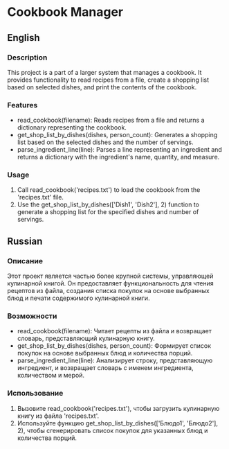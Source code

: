 # Cookbook Manager

## English

### Description
This project is a part of a larger system that manages a cookbook. It provides functionality to read recipes from a file, create a shopping list based on selected dishes, and print the contents of the cookbook.

### Features
- read_cookbook(filename): Reads recipes from a file and returns a dictionary representing the cookbook.
- get_shop_list_by_dishes(dishes, person_count): Generates a shopping list based on the selected dishes and the number of servings.
- parse_ingredient_line(line): Parses a line representing an ingredient and returns a dictionary with the ingredient's name, quantity, and measure.

### Usage
1. Call read_cookbook('recipes.txt') to load the cookbook from the 'recipes.txt' file.
2. Use the get_shop_list_by_dishes(['Dish1', 'Dish2'], 2) function to generate a shopping list for the specified dishes and number of servings.

## Russian

### Описание
Этот проект является частью более крупной системы, управляющей кулинарной книгой. Он предоставляет функциональность для чтения рецептов из файла, создания списка покупок на основе выбранных блюд и печати содержимого кулинарной книги.

### Возможности
- read_cookbook(filename): Читает рецепты из файла и возвращает словарь, представляющий кулинарную книгу.
- get_shop_list_by_dishes(dishes, person_count): Формирует список покупок на основе выбранных блюд и количества порций.
- parse_ingredient_line(line): Анализирует строку, представляющую ингредиент, и возвращает словарь с именем ингредиента, количеством и мерой.

### Использование
1. Вызовите read_cookbook('recipes.txt'), чтобы загрузить кулинарную книгу из файла 'recipes.txt'.
2. Используйте функцию get_shop_list_by_dishes(['Блюдо1', 'Блюдо2'], 2), чтобы сгенерировать список покупок для указанных блюд и количества порций.
